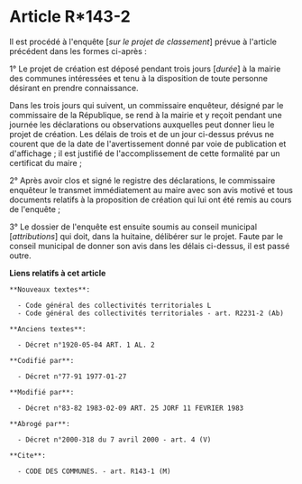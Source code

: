 # Article R*143-2

Il est procédé à l'enquête [*sur le projet de classement*] prévue à l'article précédent dans les formes ci-après :

1° Le projet de création est déposé pendant trois jours [*durée*] à la mairie des communes intéressées et tenu à la
disposition de toute personne désirant en prendre connaissance.

Dans les trois jours qui suivent, un commissaire enquêteur, désigné par le commissaire de la République, se rend à la mairie
et y reçoit pendant une journée les déclarations ou observations auxquelles peut donner lieu le projet de création. Les
délais de trois et de un jour ci-dessus prévus ne courent que de la date de l'avertissement donné par voie de publication et
d'affichage ; il est justifié de l'accomplissement de cette formalité par un certificat du maire ;

2° Après avoir clos et signé le registre des déclarations, le commissaire enquêteur le transmet immédiatement au maire avec
son avis motivé et tous documents relatifs à la proposition de création qui lui ont été remis au cours de l'enquête ;

3° Le dossier de l'enquête est ensuite soumis au conseil municipal [*attributions*] qui doit, dans la huitaine, délibérer sur
le projet. Faute par le conseil municipal de donner son avis dans les délais ci-dessus, il est passé outre.

**Liens relatifs à cet article**

	**Nouveaux textes**:

	  - Code général des collectivités territoriales L
	  - Code général des collectivités territoriales - art. R2231-2 (Ab)

	**Anciens textes**:

	  - Décret n°1920-05-04 ART. 1 AL. 2

	**Codifié par**:

	  - Décret n°77-91 1977-01-27

	**Modifié par**:

	  - Décret n°83-82 1983-02-09 ART. 25 JORF 11 FEVRIER 1983

	**Abrogé par**:

	  - Décret n°2000-318 du 7 avril 2000 - art. 4 (V)

	**Cite**:

	  - CODE DES COMMUNES. - art. R143-1 (M)
